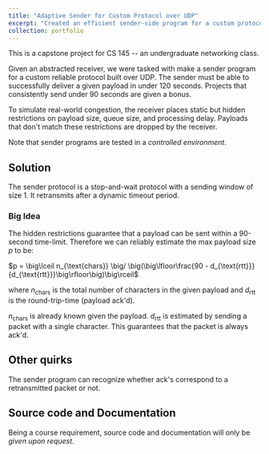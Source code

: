 ```yaml
---
title: "Adaptive Sender for Custom Protocol over UDP"
excerpt: "Created an efficient sender-side program for a custom protocol built over UDP. Simulated restrictions include: payload size, queue size, and processing delay.<br/><br/>"
collection: portfolio
---
```


This is a capstone project for CS 145 -- an undergraduate networking class.

Given an abstracted receiver, we were tasked with make a sender program for a custom reliable protocol built over UDP. The sender must be able to successfully deliver a given payload in under 120 seconds. Projects that consistently send under 90 seconds are given a bonus.

To simulate real-world congestion, the receiver places static but hidden restrictions on payload size, queue size, and processing delay. Payloads that don't match these restrictions are dropped by the receiver.

Note that sender programs are tested in a *controlled environment*.

## Solution

The sender protocol is a stop-and-wait protocol with a sending window of size 1. It retransmits after a dynamic timeout period.

### Big Idea

The hidden restrictions guarantee that a payload can be sent within a 90-second time-limit. Therefore we can reliably estimate the max payload size $p$ to be:

$p = \big\lceil n_{\text{chars}} \big/ \big(\big\lfloor\frac{90 - d_{\text{rtt}}}{d_{\text{rtt}}}\big\rfloor\big)\big\rceil$

where $n_{\text{chars}}$ is the total number of characters in the given payload and $d_{\text{rtt}}$ is the round-trip-time (payload ack'd).

$n_{\text{chars}}$ is already known given the payload. $d_{\text{rtt}}$ is estimated by sending a packet with a single character. This guarantees that the packet is always ack'd.

## Other quirks

The sender program can recognize whether ack's correspond to a retransmitted packet or not.

## Source code and Documentation

Being a course requirement, source code and documentation will only be *given upon request*.
